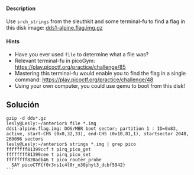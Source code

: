 #### Description

Use `srch_strings` from the sleuthkit and some terminal-fu to find a flag in this disk image: [dds1-alpine.flag.img.gz](https://mercury.picoctf.net/static/ac394d24f88e51a09cc909687cf6d853/dds1-alpine.flag.img.gz)

#### Hints 

* Have you ever used `file` to determine what a file was?
* Relevant terminal-fu in picoGym: https://play.picoctf.org/practice/challenge/85
* Mastering this terminal-fu would enable you to find the flag in a single command: https://play.picoctf.org/practice/challenge/48
* Using your own computer, you could use qemu to boot from this disk!

## Solución
````
gzip -d dds*.gz
lesly@Lesly:~/anterior$ file *.img
dds1-alpine.flag.img: DOS/MBR boot sector; partition 1 : ID=0x83, active, start-CHS (0x0,32,33), end-CHS (0x10,81,1), startsector 2048, 260096 sectors
lesly@Lesly:~/anterior$ strings *.img | grep pico
ffffffff81399ccf t pirq_pico_get
ffffffff81399cee t pirq_pico_set
ffffffff820adb46 t pico_router_probe
  SAY picoCTF{f0r3ns1c4t0r_n30phyt3_dcbf5942}
```
